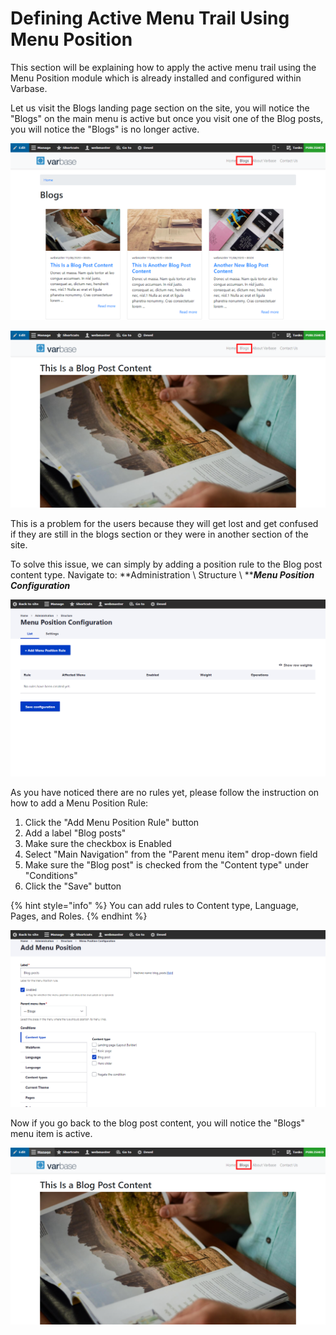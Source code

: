 # Defining Active Menu Trail Using Menu Position

This section will be explaining how to apply the active menu trail using the Menu Position module which is already installed and configured within Varbase.

Let us visit the Blogs landing page section on the site, you will notice the "Blogs" on the main menu is active but once you visit one of the Blog posts, you will notice the "Blogs" is no longer active.

![Blogs menu item is active](<../../../.gitbook/assets/image (50).png>)

![Blogs menu item is no longer active after visiting the Blog post item](<../../../.gitbook/assets/image (46).png>)

This is a problem for the users because they will get lost and get confused if they are still in the blogs section or they were in another section of the site.

To solve this issue, we can simply by adding a position rule to the Blog post content type. Navigate to: **Administration \ Structure \ **_**Menu Position Configuration**_

![Menu Position Configuration section page with empty rules list](<../../../.gitbook/assets/image (8).png>)

As you have noticed there are no rules yet, please follow the instruction on how to add a Menu Position Rule:

1. Click the "Add Menu Position Rule" button
2. Add a label "Blog posts"
3. Make sure the checkbox is Enabled
4. Select "Main Navigation" from the "Parent menu item" drop-down field
5. Make sure the "Blog post" is checked from the "Content type" under "Conditions"
6. Click the "Save" button

{% hint style="info" %}
You can add rules to Content type, Language, Pages, and Roles.
{% endhint %}

![Adding new Menu Postion](<../../../.gitbook/assets/image (40).png>)

Now if you go back to the blog post content, you will notice the "Blogs" menu item is active.

![](../../../.gitbook/assets/image.png)
